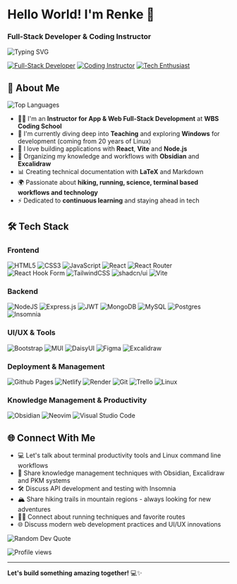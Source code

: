 # Hello World! I'm Renke 👋

### Full-Stack Developer & Coding Instructor

![Typing SVG](https://readme-typing-svg.herokuapp.com?font=Fira+Code&pause=1000&color=6E56CF&center=true&vCenter=true&width=435&lines=Passionate+about+clean+code;Full-Stack+Development+Instructor;Always+learning%2C+always+growing)

[![Full-Stack Developer](https://img.shields.io/badge/-Full_Stack_Developer-6E56CF?style=for-the-badge)](#)
[![Coding Instructor](https://img.shields.io/badge/-Coding_Instructor-22C55E?style=for-the-badge)](#)
[![Tech Enthusiast](https://img.shields.io/badge/-Tech_Enthusiast-3B82F6?style=for-the-badge)](#)

## 💫 About Me

![Top Languages](https://github-readme-stats.vercel.app/api/top-langs/?username=ReynkeDeVos&theme=tokyonight&hide_border=true&include_all_commits=false&count_private=false&layout=compact)

- 👨‍🏫 I'm an **Instructor for App & Web Full-Stack Development** at **WBS Coding School**
- 🌱 I'm currently diving deep into **Teaching** and exploring **Windows** for development (coming from 20 years of Linux)
- 🚀 I love building applications with **React**, **Vite** and **Node.js**
- 📝 Organizing my knowledge and workflows with **Obsidian** and **Excalidraw**
- 📊 Creating technical documentation with **LaTeX** and Markdown
- 🌍 Passionate about **hiking, running, science, terminal based workflows and technology**
- ⚡ Dedicated to **continuous learning** and staying ahead in tech

## 🛠️ Tech Stack

### Frontend
![HTML5](https://img.shields.io/badge/html5-%23E34F26.svg?style=for-the-badge&logo=html5&logoColor=white)
![CSS3](https://img.shields.io/badge/css3-%231572B6.svg?style=for-the-badge&logo=css3&logoColor=white)
![JavaScript](https://img.shields.io/badge/javascript-%23323330.svg?style=for-the-badge&logo=javascript&logoColor=%23F7DF1E)
![React](https://img.shields.io/badge/react-%2320232a.svg?style=for-the-badge&logo=react&logoColor=%2361DAFB)
![React Router](https://img.shields.io/badge/React_Router-CA4245?style=for-the-badge&logo=react-router&logoColor=white)
![React Hook Form](https://img.shields.io/badge/React%20Hook%20Form-%23EC5990.svg?style=for-the-badge&logo=reacthookform&logoColor=white)
![TailwindCSS](https://img.shields.io/badge/tailwindcss-%2338B2AC.svg?style=for-the-badge&logo=tailwind-css&logoColor=white)
![shadcn/ui](https://img.shields.io/badge/shadcn%2Fui-000000?style=for-the-badge&logo=shadcnui&logoColor=white)
![Vite](https://img.shields.io/badge/vite-%23646CFF.svg?style=for-the-badge&logo=vite&logoColor=white)

### Backend
![NodeJS](https://img.shields.io/badge/node.js-6DA55F?style=for-the-badge&logo=node.js&logoColor=white)
![Express.js](https://img.shields.io/badge/express.js-%23404d59.svg?style=for-the-badge&logo=express&logoColor=%2361DAFB)
![JWT](https://img.shields.io/badge/JWT-black?style=for-the-badge&logo=JSON%20web%20tokens)
![MongoDB](https://img.shields.io/badge/MongoDB-%234ea94b.svg?style=for-the-badge&logo=mongodb&logoColor=white)
![MySQL](https://img.shields.io/badge/mysql-4479A1.svg?style=for-the-badge&logo=mysql&logoColor=white)
![Postgres](https://img.shields.io/badge/postgres-%23316192.svg?style=for-the-badge&logo=postgresql&logoColor=white)
![Insomnia](https://img.shields.io/badge/Insomnia-5849BE?style=for-the-badge&logo=insomnia&logoColor=white)

### UI/UX & Tools
![Bootstrap](https://img.shields.io/badge/bootstrap-%238511FA.svg?style=for-the-badge&logo=bootstrap&logoColor=white)
![MUI](https://img.shields.io/badge/MUI-%230081CB.svg?style=for-the-badge&logo=mui&logoColor=white)
![DaisyUI](https://img.shields.io/badge/daisyui-5A0EF8?style=for-the-badge&logo=daisyui&logoColor=white)
![Figma](https://img.shields.io/badge/figma-%23F24E1E.svg?style=for-the-badge&logo=figma&logoColor=white)
![Excalidraw](https://img.shields.io/badge/Excalidraw-%23000000.svg?style=for-the-badge&logo=excalidraw&logoColor=white)

### Deployment & Management
![Github Pages](https://img.shields.io/badge/github%20pages-121013?style=for-the-badge&logo=github&logoColor=white)
![Netlify](https://img.shields.io/badge/netlify-%23000000.svg?style=for-the-badge&logo=netlify&logoColor=#00C7B7)
![Render](https://img.shields.io/badge/Render-%46E3B7.svg?style=for-the-badge&logo=render&logoColor=white)
![Git](https://img.shields.io/badge/git-%23F05033.svg?style=for-the-badge&logo=git&logoColor=white)
![Trello](https://img.shields.io/badge/Trello-%23026AA7.svg?style=for-the-badge&logo=Trello&logoColor=white)
![Linux](https://img.shields.io/badge/Linux-FCC624?style=for-the-badge&logo=linux&logoColor=black)

### Knowledge Management & Productivity
![Obsidian](https://img.shields.io/badge/Obsidian-%23483699.svg?style=for-the-badge&logo=obsidian&logoColor=white)
![Neovim](https://img.shields.io/badge/Neovim-57A143?style=for-the-badge&logo=neovim&logoColor=fff)
![Visual Studio Code](https://img.shields.io/badge/Visual%20Studio%20Code-0078d7.svg?style=for-the-badge&logo=visual-studio-code&logoColor=white)

## 🌐 Connect With Me

- 💻 Let's talk about terminal productivity tools and Linux command line workflows
- 📝 Share knowledge management techniques with Obsidian, Excalidraw and PKM systems
- 🛠️ Discuss API development and testing with Insomnia
- 🏔️ Share hiking trails in mountain regions - always looking for new adventures
- 🏃‍♂️ Connect about running techniques and favorite routes
- 🌐 Discuss modern web development practices and UI/UX innovations

![Random Dev Quote](https://quotes-github-readme.vercel.app/api?type=horizontal&theme=tokyonight)

![Profile views](https://komarev.com/ghpvc/?username=ReynkeDeVos&label=Profile%20views&color=6E56CF&style=flat)

---

**Let's build something amazing together!** 💻✨
